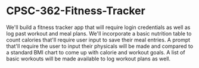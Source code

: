 # CPSC-362-Fitness-Tracker

We'll build a fitness tracker app that will require login credentials as well as log past workout and meal plans. We'll incorporate a basic nutrition table to count calories that'll require user input to save their meal entries. A prompt that'll require the user to input their physicals will be made and compared to a standard BMI chart to come up with calorie and workout goals. A list of basic workouts will be made available to log workout plans as well.
